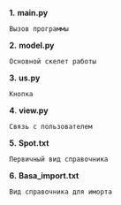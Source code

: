 **1.** 
    **main.py**

    Вызов программы

**2.**
    **model.py**

    Основной скелет работы 

**3.**
    **us.py**
    
    Кнопка

**4**.
    **view.py**

    Связь с пользователем

**5.**
    **Spot.txt**

    Первичный вид справочника

**6.**
    **Basa_import.txt**

    Вид справочника для иморта